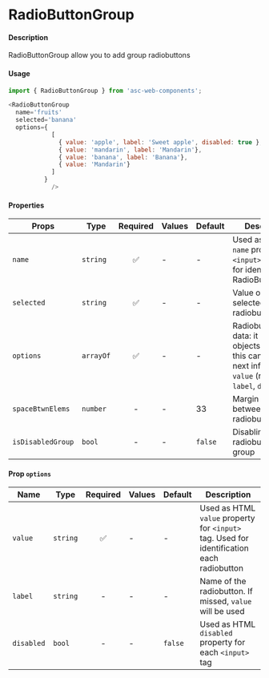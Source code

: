# RadioButtonGroup

#### Description

RadioButtonGroup allow you to add group radiobuttons

#### Usage

```js
import { RadioButtonGroup } from 'asc-web-components';

<RadioButtonGroup 
  name='fruits' 
  selected='banana'
  options={
            [
              { value: 'apple', label: 'Sweet apple', disabled: true },
              { value: 'mandarin', label: 'Mandarin'},
              { value: 'banana', label: 'Banana'},
              { value: 'Mandarin'}
            ]
          } 
            />
```

#### Properties

| Props                  | Type     | Required | Values                       | Default | Description                                                                                            |
| ---------------------- | -------- | :------: | ---------------------------- | ------- | ------------------------------------------------------------------------------------------------------ |
| `name`                 | `string` |    ✅     | -                            | -       | Used as HTML `name` property for `<input>` tag. Used for identification RadioButtonGroup                             
| `selected`                | `string` |    ✅    | -                            | -       | Value of the selected radiobutton      
| `options`                | `arrayOf` |    ✅    | -           | -       | Radiobuttons data: it is array of objects, each of this can include next information: `value` (required), `label`, `disabled`
| `spaceBtwnElems`                | `number` |    -    | -           | 33       | Margin (in px) between radiobuttons
| `isDisabledGroup`                | `bool` |    -    | -           | `false`       | Disabling all radiobuttons in group

#### Prop `options`

| Name                  | Type     | Required | Values                       | Default | Description                                                                                            |
| ---------------------- | -------- | :------: | ---------------------------- | ------- | ------------------------------------------------------------------------------------------------------ |
| `value`                 | `string` |    ✅     | -                            | -       | Used as HTML `value` property for `<input>` tag. Used for identification each radiobutton  
| `label`                | `string` |    -    | -                            | -       | Name of the radiobutton. If missed, `value` will be used
| `disabled`                | `bool` |    -    | -                            | `false`       | Used as HTML `disabled` property for each `<input>` tag